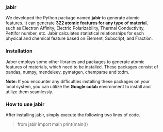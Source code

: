 ### jabir
We developed the Python package named **jabir** to generate atomic features. It can generate **322 atomic features for any type of material**, such as Electron Affinity, Electric Polarizability, Thermal Conductivity, Pettifor number, etc. Jabir calculates statistical relationships for each physical and chemical feature based on Element, Subscript, and Fraction.

### Installation
Jaber employs some other libraries and packages to generate atomic features of materials, which need to be installed. These packages consist of pandas, numpy, mendeleev, pymatgen, chemparse and tqdm.

**Note:** If you encounter any difficulties installing these packages on your local system, you can utilize the **Google colab** environment to install and utilize them seamlessly.

### How to use jabir
After installing jabir, simply execute the following two lines of code.
> from jabir import main 
> print(main())
